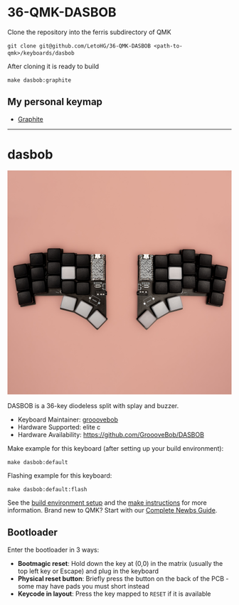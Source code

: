 # 36-QMK-DASBOB

Clone the repository into the ferris subdirectory of QMK

```
git clone git@github.com/LetoHG/36-QMK-DASBOB <path-to-qmk>/keyboards/dasbob
```

After cloning it is ready to build

```
make dasbob:graphite
```

## My personal keymap

* [Graphite](keymaps/graphite/README.md)

--- 

# dasbob

![alt text](https://github.com/GroooveBob/DASBOB/blob/main/pic/dasbob.png)

DASBOB is a 36-key diodeless split with splay and buzzer.

* Keyboard Maintainer: [grooovebob](https://github.com/grooovebob)
* Hardware Supported: elite c
* Hardware Availability: https://github.com/GroooveBob/DASBOB

Make example for this keyboard (after setting up your build environment):

    make dasbob:default

Flashing example for this keyboard:

    make dasbob:default:flash

See the [build environment setup](https://docs.qmk.fm/#/getting_started_build_tools) and the [make instructions](https://docs.qmk.fm/#/getting_started_make_guide) for more information. Brand new to QMK? Start with our [Complete Newbs Guide](https://docs.qmk.fm/#/newbs).

## Bootloader

Enter the bootloader in 3 ways:

* **Bootmagic reset**: Hold down the key at (0,0) in the matrix (usually the top left key or Escape) and plug in the keyboard
* **Physical reset button**: Briefly press the button on the back of the PCB - some may have pads you must short instead
* **Keycode in layout**: Press the key mapped to `RESET` if it is available
